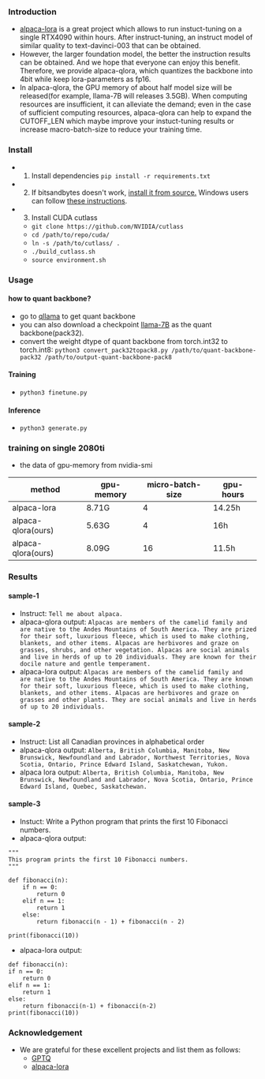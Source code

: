 ### Introduction
- [alpaca-lora](https://github.com/tloen/alpaca-lora) is a great project which allows to run instuct-tuning on a single RTX4090 within hours. After instruct-tuning, an instruct model of similar quality to text-davinci-003 that can be obtained.
- However, the larger foundation model, the better the instruction results can be obtained. And we hope that everyone can enjoy this benefit. Therefore, we provide alpaca-qlora, which quantizes the backbone into 4bit while keep lora-parameters as fp16. 
- In alpaca-qlora, the GPU memory of about half model size will be released(for example, llama-7B will releases 3.5GB). When computing resources are insufficient, it can alleviate the demand; even in the case of sufficient computing resources, alpaca-qlora can help to expand the CUTOFF\_LEN which maybe improve your instuct-tuning results or increase macro-batch-size to reduce your training time.

### Install 
- 1. Install dependencies
`pip install -r requirements.txt`

- 2. If bitsandbytes doesn't work, [install it from source.](https://github.com/TimDettmers/bitsandbytes/blob/main/compile_from_source.md) Windows users can follow [these instructions](https://github.com/tloen/alpaca-lora/issues/17).

- 3. Install CUDA cutlass
  - `git clone https://github.com/NVIDIA/cutlass`
  - `cd /path/to/repo/cuda/`
  - `ln -s /path/to/cutlass/ .`
  - `./build_cutlass.sh`
  - `source environment.sh`

### Usage
#### how to quant backbone?
- go to [qllama](https://github.com/megvii-research/Sparsebit/tree/main/large_language_models/llama/quantization) to get quant backbone
- you can also download a checkpoint [llama-7B](https://drive.google.com/file/d/1qcwDiHbJAZNd4l2SFtshrEs2G1VHr6MK/view?usp=share_link) as the quant backbone(pack32).
- convert the weight dtype of quant backbone from torch.int32 to torch.int8: `python3 convert_pack32topack8.py /path/to/quant-backbone-pack32 /path/to/output-quant-backbone-pack8`

#### Training
- `python3 finetune.py`

#### Inference
- `python3 generate.py`

### training on single 2080ti
- the data of gpu-memory from nvidia-smi

method | gpu-memory | micro-batch-size | gpu-hours
--- | --- | --- | --- |
alpaca-lora | 8.71G | 4 | 14.25h |
alpaca-qlora(ours) | 5.63G | 4 | 16h | 
alpaca-qlora(ours) | 8.09G | 16 | 11.5h | 


### Results
#### sample-1
- Instruct: `Tell me about alpaca.`
- alpaca-qlora output: `Alpacas are members of the camelid family and are native to the Andes Mountains of South America. They are prized for their soft, luxurious fleece, which is used to make clothing, blankets, and other items. Alpacas are herbivores and graze on grasses, shrubs, and other vegetation. Alpacas are social animals and live in herds of up to 20 individuals. They are known for their docile nature and gentle temperament.`
- alpaca-lora output: `Alpacas are members of the camelid family and are native to the Andes Mountains of South America. They are known for their soft, luxurious fleece, which is used to make clothing, blankets, and other items. Alpacas are herbivores and graze on grasses and other plants. They are social animals and live in herds of up to 20 individuals.`

#### sample-2
- Instruct: List all Canadian provinces in alphabetical order
- alpaca-qlora output: `Alberta, British Columbia, Manitoba, New Brunswick, Newfoundland and Labrador, Northwest Territories, Nova Scotia, Ontario, Prince Edward Island, Saskatchewan, Yukon.`
- alpaca lora output: `Alberta, British Columbia, Manitoba, New Brunswick, Newfoundland and Labrador, Nova Scotia, Ontario, Prince Edward Island, Quebec, Saskatchewan.`

#### sample-3
- Instuct: Write a Python program that prints the first 10 Fibonacci numbers.
- alpaca-qlora output:
```
"""
This program prints the first 10 Fibonacci numbers.
"""

def fibonacci(n):
    if n == 0:
        return 0
    elif n == 1:
        return 1
    else:
        return fibonacci(n - 1) + fibonacci(n - 2)

print(fibonacci(10))
```

- alpaca-lora output:
```
def fibonacci(n):
if n == 0:
    return 0
elif n == 1:
    return 1
else:
    return fibonacci(n-1) + fibonacci(n-2)
print(fibonacci(10))
```

### Acknowledgement
- We are grateful for these excellent projects and list them as follows:
  - [GPTQ](https://github.com/IST-DASLab/gptq)
  - [alpaca-lora](https://github.com/tloen/alpaca-lora)

